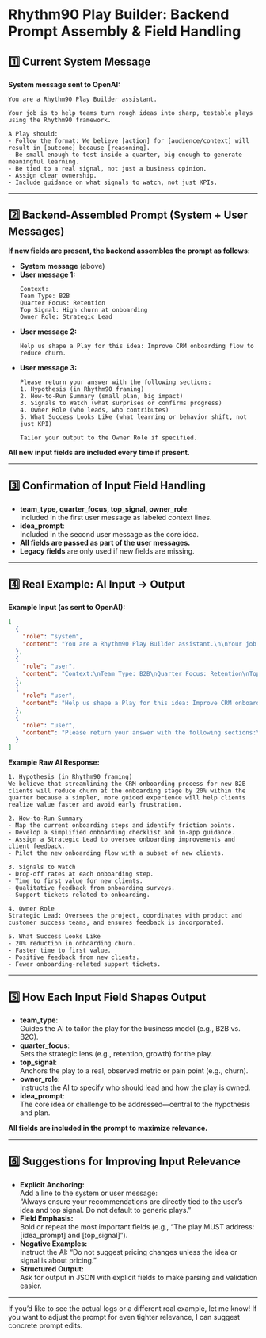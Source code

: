 # Rhythm90 Play Builder: Backend Prompt Assembly & Field Handling

## 1️⃣ Current System Message

**System message sent to OpenAI:**

```
You are a Rhythm90 Play Builder assistant.

Your job is to help teams turn rough ideas into sharp, testable plays using the Rhythm90 framework.

A Play should:
- Follow the format: We believe [action] for [audience/context] will result in [outcome] because [reasoning].
- Be small enough to test inside a quarter, big enough to generate meaningful learning.
- Be tied to a real signal, not just a business opinion.
- Assign clear ownership.
- Include guidance on what signals to watch, not just KPIs.
```

---

## 2️⃣ Backend-Assembled Prompt (System + User Messages)

**If new fields are present, the backend assembles the prompt as follows:**

- **System message** (above)
- **User message 1:**  
  ```
  Context:
  Team Type: B2B
  Quarter Focus: Retention
  Top Signal: High churn at onboarding
  Owner Role: Strategic Lead
  ```
- **User message 2:**  
  ```
  Help us shape a Play for this idea: Improve CRM onboarding flow to reduce churn.
  ```
- **User message 3:**  
  ```
  Please return your answer with the following sections:
  1. Hypothesis (in Rhythm90 framing)
  2. How-to-Run Summary (small plan, big impact)
  3. Signals to Watch (what surprises or confirms progress)
  4. Owner Role (who leads, who contributes)
  5. What Success Looks Like (what learning or behavior shift, not just KPI)

  Tailor your output to the Owner Role if specified.
  ```

**All new input fields are included every time if present.**

---

## 3️⃣ Confirmation of Input Field Handling

- **team_type, quarter_focus, top_signal, owner_role**:  
  Included in the first user message as labeled context lines.
- **idea_prompt**:  
  Included in the second user message as the core idea.
- **All fields are passed as part of the user messages.**
- **Legacy fields** are only used if new fields are missing.

---

## 4️⃣ Real Example: AI Input → Output

**Example Input (as sent to OpenAI):**
```json
[
  {
    "role": "system",
    "content": "You are a Rhythm90 Play Builder assistant.\n\nYour job is to help teams turn rough ideas into sharp, testable plays using the Rhythm90 framework.\n\nA Play should:\n- Follow the format: We believe [action] for [audience/context] will result in [outcome] because [reasoning].\n- Be small enough to test inside a quarter, big enough to generate meaningful learning.\n- Be tied to a real signal, not just a business opinion.\n- Assign clear ownership.\n- Include guidance on what signals to watch, not just KPIs."
  },
  {
    "role": "user",
    "content": "Context:\nTeam Type: B2B\nQuarter Focus: Retention\nTop Signal: High churn at onboarding\nOwner Role: Strategic Lead"
  },
  {
    "role": "user",
    "content": "Help us shape a Play for this idea: Improve CRM onboarding flow to reduce churn."
  },
  {
    "role": "user",
    "content": "Please return your answer with the following sections:\n1. Hypothesis (in Rhythm90 framing)\n2. How-to-Run Summary (small plan, big impact)\n3. Signals to Watch (what surprises or confirms progress)\n4. Owner Role (who leads, who contributes)\n5. What Success Looks Like (what learning or behavior shift, not just KPI)\n\nTailor your output to the Owner Role if specified."
  }
]
```

**Example Raw AI Response:**
```
1. Hypothesis (in Rhythm90 framing)
We believe that streamlining the CRM onboarding process for new B2B clients will reduce churn at the onboarding stage by 20% within the quarter because a simpler, more guided experience will help clients realize value faster and avoid early frustration.

2. How-to-Run Summary
- Map the current onboarding steps and identify friction points.
- Develop a simplified onboarding checklist and in-app guidance.
- Assign a Strategic Lead to oversee onboarding improvements and client feedback.
- Pilot the new onboarding flow with a subset of new clients.

3. Signals to Watch
- Drop-off rates at each onboarding step.
- Time to first value for new clients.
- Qualitative feedback from onboarding surveys.
- Support tickets related to onboarding.

4. Owner Role
Strategic Lead: Oversees the project, coordinates with product and customer success teams, and ensures feedback is incorporated.

5. What Success Looks Like
- 20% reduction in onboarding churn.
- Faster time to first value.
- Positive feedback from new clients.
- Fewer onboarding-related support tickets.
```

---

## 5️⃣ How Each Input Field Shapes Output

- **team_type**:  
  Guides the AI to tailor the play for the business model (e.g., B2B vs. B2C).
- **quarter_focus**:  
  Sets the strategic lens (e.g., retention, growth) for the play.
- **top_signal**:  
  Anchors the play to a real, observed metric or pain point (e.g., churn).
- **owner_role**:  
  Instructs the AI to specify who should lead and how the play is owned.
- **idea_prompt**:  
  The core idea or challenge to be addressed—central to the hypothesis and plan.

**All fields are included in the prompt to maximize relevance.**

---

## 6️⃣ Suggestions for Improving Input Relevance

- **Explicit Anchoring:**  
  Add a line to the system or user message:  
  “Always ensure your recommendations are directly tied to the user’s idea and top signal. Do not default to generic plays.”
- **Field Emphasis:**  
  Bold or repeat the most important fields (e.g., “The play MUST address: [idea_prompt] and [top_signal]”).
- **Negative Examples:**  
  Instruct the AI: “Do not suggest pricing changes unless the idea or signal is about pricing.”
- **Structured Output:**  
  Ask for output in JSON with explicit fields to make parsing and validation easier.

---

If you’d like to see the actual logs or a different real example, let me know! If you want to adjust the prompt for even tighter relevance, I can suggest concrete prompt edits. 